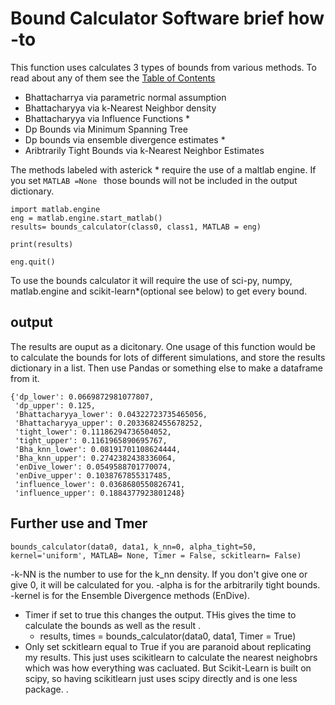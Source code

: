 # Bound Calculator Software brief how -to



This function uses calculates 3 types of bounds  from various methods. To read about any of them see the [Table of Contents](https://github.com/rj-may/BER_Bounds_Eval/blob/master/Docs/Table_of_Contents.md)
  - Bhattacharrya via parametric normal assumption
  - Bhattacharyya via k-Nearest Neighbor density
  - Bhattacharyya via Influence Functions *
  - Dp Bounds via Minimum Spanning Tree
  - Dp bounds via ensemble divergence estimates *
  - Aribtrarily Tight Bounds via  k-Nearest Neighbor Estimates


The methods labeled with asterick * require the use of a maltlab engine. If you set `MATLAB =None ` those bounds will not be included in the output dictionary. 
    
    import matlab.engine
    eng = matlab.engine.start_matlab()
    results= bounds_calculator(class0, class1, MATLAB = eng)
    
    print(results)
    
    eng.quit()

To use the bounds calculator it will require the use of sci-py, numpy, matlab.engine and scikit-learn*(optional see below) to get every bound.


## output
The results are ouput as a dicitonary. One usage of this function would be to calculate the bounds for lots of different simulations, and store the results dictionary in 
a list. Then use Pandas or something else to make a dataframe from it. 

    {'dp_lower': 0.0669872981077807,
     'dp_upper': 0.125,
     'Bhattacharyya_lower': 0.04322723735465056,
     'Bhattacharyya_upper': 0.2033682455678252,
     'tight_lower': 0.11186294736504052,
     'tight_upper': 0.1161965890695767,
     'Bha_knn_lower': 0.08191701108624444,
     'Bha_knn_upper': 0.2742382438336064,
     'enDive_lower': 0.0549588701770074,
     'enDive_upper': 0.1038767855317485,
     'influence_lower': 0.0368680550826741,
     'influence_upper': 0.1884377923801248}



## Further use and Tmer
    bounds_calculator(data0, data1, k_nn=0, alpha_tight=50, kernel='uniform', MATLAB= None, Timer = False, sckitlearn= False)

  -k-NN is the number to use for the k_nn density. If you don't give one or give 0, it will be calculated for you. 
  -alpha is for the arbitrarily tight bounds. 
  -kernel is for the Ensemble Divergence methods (EnDive). 
  - Timer if set to true this changes the output. THis gives the time to calculate the bounds as well as the result .
      - results, times = bounds_calculator(data0, data1,  Timer = True)
  - Only set sckitlearn equal to True if you are paranoid about replicating my results. This just uses scikitlearn to calculate the nearest neighobrs which was how everything was cacluated. But Scikit-Learn is built on scipy, so having scikitlearn just uses scipy directly and is one less package. .

